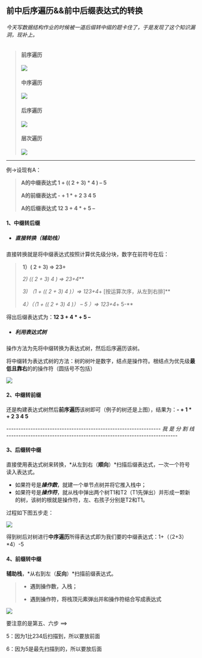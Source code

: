## 前中后序遍历&&前中后缀表达式的转换

###### *今天写数据结构作业的时候被一道后缀转中缀的题卡住了，于是发现了这个知识漏洞，现补上。*



> #### 前序遍历
>
> ![](https://github.com/yanyanran/pictures/blob/main/%E5%89%8D%E5%BA%8F%E9%81%8D%E5%8E%86.png?raw=true)
>
> #### 中序遍历
>
> ![](https://github.com/yanyanran/pictures/blob/main/%E4%B8%AD%E5%BA%8F%E9%81%8D%E5%8E%86.png?raw=true)
>
> #### 后序遍历
>
> ![](https://github.com/yanyanran/pictures/blob/main/%E5%90%8E%E5%BA%8F%E9%81%8D%E5%8E%86.png?raw=true)
>
> #### 层次遍历
>
> ![](https://github.com/yanyanran/pictures/blob/main/%E5%B1%82%E5%BA%8F%E9%81%8D%E5%8E%86.png?raw=true)

------



例->设现有A：

> **A的中缀表达式 1 + (( 2 + 3) * 4 ) – 5**
>
> **A的前缀表达式 - + 1 * + 2 3 4 5**
>
> **A的后缀表达式 12 3 + 4 * + 5 –**



#### 1、中缀转后缀

- ##### 直接转换（辅助栈）

直接转换就是将中缀表达式按照计算优先级分块，数字在前符号在后：

> ​       **1）( 2 + 3) => 23+**
>
> ​       **2)   (( 2 + 3)* 4 ) => 23+4***
>
> ​       **3) （1 + (( 2 + 3)* 4 )）=> 123+4*+   [按运算次序，从左到右排]**
>
> ​       **4）（（1 + (( 2 + 3)* 4 )） – 5 ）=> 123+4*+ 5-**

得出后缀表达式为：**12 3 + 4 * + 5 –**

- ##### 利用表达式树

操作方法为先将中缀转换为表达式树，然后后序遍历该树。

将中缀转为表达式树的方法：树的树叶是数字，结点是操作符。根结点为优先级**最低且靠右**的的操作符（圆括号不包括）

![](https://github.com/yanyanran/pictures/blob/main/%E5%89%8D%E4%B8%AD%E5%90%8E%E7%BC%801.png?raw=true)

#### 2、中缀转前缀

还是构建表达式树然后**前序遍历**该树即可（例子的树还是上图），结果为：**- + 1 * + 2 3 4 5**



---------------------------------------------------------------- *我 是 分 割 线* -----------------------------------------------------------------------



#### 3、后缀转中缀

直接使用表达式树来转换，*从左到右（**顺向**）*扫描后缀表达式，一次一个符号读入表达式。

- 如果符号是***操作数***，就建一个单节点树并将它推入栈中；
- 如果符号是***操作符***，就从栈中弹出两个树T1和T2（T1先弹出）并形成一颗新的树，该树的根就是操作符，左、右孩子分别是T2和T1。

过程如下图五步走：

![](https://github.com/yanyanran/pictures/blob/main/%E5%89%8D%E4%B8%AD%E5%90%8E%E7%BC%80sum.png?raw=true)

得到树后对树进行**中序遍历**所得表达式即为我们要的中缀表达式：1+（（2+3）*4）-5

#### 4、前缀转中缀

 **辅助栈**，*从右到左（**反向**）*扫描前缀表达式。

> - **遇到操作数，入栈；**
>
> - **遇到操作符，将栈顶元素弹出并和操作符结合写成表达式**

![](https://github.com/yanyanran/pictures/blob/main/%E5%89%8D%E7%BC%80%E8%BD%AC%E4%B8%AD%E7%BC%80.png?raw=true)

要注意的是第五、六步 ==>

5：因为1比234后扫描到，所以要放前面

6：因为5是最先扫描到的，所以要放后面